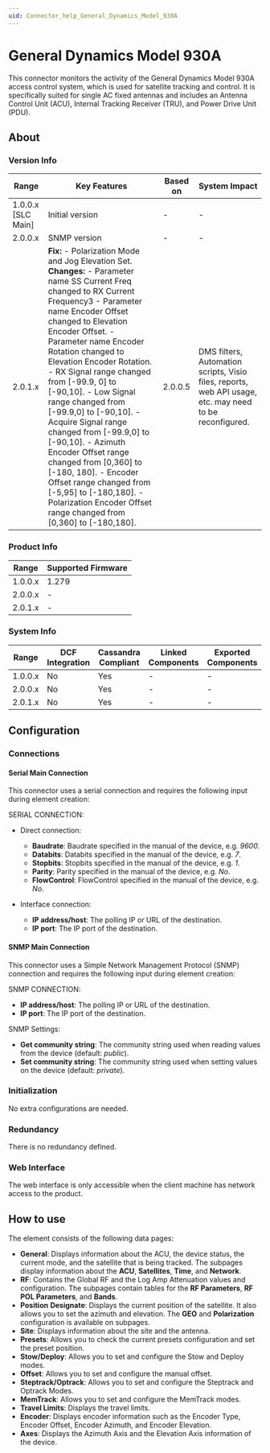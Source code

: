 ```yaml
---
uid: Connector_help_General_Dynamics_Model_930A
---
```


# General Dynamics Model 930A

This connector monitors the activity of the General Dynamics Model 930A access control system, which is used for satellite tracking and control. It is specifically suited for single AC fixed antennas and includes an Antenna Control Unit (ACU), Internal Tracking Receiver (TRU), and Power Drive Unit (PDU).

## About

### Version Info

| **Range**            | **Key Features**                                                                                                                                                                                                                                                                                                                                                                                                                                                                                                                                                                                                                                                                         | **Based on** | **System Impact**                                                                                       |
|----------------------|------------------------------------------------------------------------------------------------------------------------------------------------------------------------------------------------------------------------------------------------------------------------------------------------------------------------------------------------------------------------------------------------------------------------------------------------------------------------------------------------------------------------------------------------------------------------------------------------------------------------------------------------------------------------------------------|--------------|---------------------------------------------------------------------------------------------------------|
| 1.0.0.x \[SLC Main\] | Initial version                                                                                                                                                                                                                                                                                                                                                                                                                                                                                                                                                                                                                                                                          | \-           | \-                                                                                                      |
| 2.0.0.x              | SNMP version                                                                                                                                                                                                                                                                                                                                                                                                                                                                                                                                                                                                                                                                             | \-           | \-                                                                                                      |
| 2.0.1.x              | **Fix:** - Polarization Mode and Jog Elevation Set. **Changes:** - Parameter name SS Current Freq changed to RX Current Frequency3 - Parameter name Encoder Offset changed to Elevation Encoder Offset. - Parameter name Encoder Rotation changed to Elevation Encoder Rotation. - RX Signal range changed from \[-99.9, 0\] to \[-90,10\]. - Low Signal range changed from \[-99.9,0\] to \[-90,10\]. - Acquire Signal range changed from \[-99.9,0\] to \[-90,10\]. - Azimuth Encoder Offset range changed from \[0,360\] to \[-180, 180\]. - Encoder Offset range changed from \[-5,95\] to \[-180,180\]. - Polarization Encoder Offset range changed from \[0,360\] to \[-180,180\]. | 2.0.0.5      | DMS filters, Automation scripts, Visio files, reports, web API usage, etc. may need to be reconfigured. |

### Product Info

| Range     | Supported Firmware     |
|-----------|------------------------|
| 1.0.0.x   | 1.279                  |
| 2.0.0.x   | \-                     |
| 2.0.1.x   | \-                     |

### System Info

| Range     | DCF Integration     | Cassandra Compliant     | Linked Components     | Exported Components     |
|-----------|---------------------|-------------------------|-----------------------|-------------------------|
| 1.0.0.x   | No                  | Yes                     | \-                    | \-                      |
| 2.0.0.x   | No                  | Yes                     | \-                    | \-                      |
| 2.0.1.x   | No                  | Yes                     | \-                    | \-                      |

## Configuration

### Connections

#### Serial Main Connection

This connector uses a serial connection and requires the following input during element creation:

SERIAL CONNECTION:

- Direct connection:

  - **Baudrate**: Baudrate specified in the manual of the device, e.g. *9600*.
  - **Databits**: Databits specified in the manual of the device, e.g. *7*.
  - **Stopbits**: Stopbits specified in the manual of the device, e.g. *1*.
  - **Parity**: Parity specified in the manual of the device, e.g. *No*.
  - **FlowControl**: FlowControl specified in the manual of the device, e.g. *No*.

- Interface connection:

  - **IP address/host**: The polling IP or URL of the destination.
  - **IP port**: The IP port of the destination.

#### SNMP Main Connection

This connector uses a Simple Network Management Protocol (SNMP) connection and requires the following input during element creation:

SNMP CONNECTION:

- **IP address/host**: The polling IP or URL of the destination.
- **IP port**: The IP port of the destination.

SNMP Settings:

- **Get community string**: The community string used when reading values from the device (default: *public*).
- **Set community string**: The community string used when setting values on the device (default: *private*).

### Initialization

No extra configurations are needed.

### Redundancy

There is no redundancy defined.

### Web Interface

The web interface is only accessible when the client machine has network access to the product.

## How to use

The element consists of the following data pages:

- **General**: Displays information about the ACU, the device status, the current mode, and the satellite that is being tracked. The subpages display information about the **ACU**, **Satellites**, **Time**, and **Network**.
- **RF**: Contains the Global RF and the Log Amp Attenuation values and configuration. The subpages contain tables for the **RF Parameters**, **RF POL Parameters**, and **Bands**.
- **Position** **Designate**: Displays the current position of the satellite. It also allows you to set the azimuth and elevation. The **GEO** and **Polarization** configuration is available on subpages.
- **Site**: Displays information about the site and the antenna.
- **Presets**: Allows you to check the current presets configuration and set the preset position.
- **Stow/Deploy**: Allows you to set and configure the Stow and Deploy modes.
- **Offset**: Allows you to set and configure the manual offset.
- **Steptrack/Optrack**: Allows you to set and configure the Steptrack and Optrack Modes.
- **MemTrack**: Allows you to set and configure the MemTrack modes.
- **Travel Limits**: Displays the travel limits.
- **Encoder**: Displays encoder information such as the Encoder Type, Encoder Offset, Encoder Azimuth, and Encoder Elevation.
- **Axes**: Displays the Azimuth Axis and the Elevation Axis information of the device.
